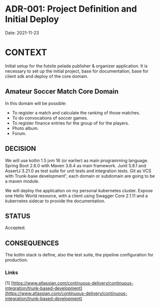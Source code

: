 # ADR-001: Project Definition and Initial Deploy

Date: 2021-11-23

# CONTEXT

Initial setup for the futsite pelada publisher & organizer application. It is necessary to set up the initial project,
base for documentation, base for client sdk and deploy of the core domain.

## Amateur Soccer Match Core Domain

In this domain will be possible:

* To register a match and calculate the ranking of those matches.
* To do convocations of soccer games.
* To register finance entries for the group of for the players.
* Photo album.
* Forum.

## DECISION

We will use kotlin 1.5 jvm 16 (or earlier) as main programming language. Spring Boot 2.6.0 with Maven 3.8.4 as main
framework. Junit 5.8.1 and AssertJ 3.21.0 as test suite for unit tests and integration tests. Git as VCS with Trunk-base
development¹, each domain or subdomain are going to be a maven module.

We will deploy the application on my personal kubernetes cluster. Expose one Hello World resource, with a client using
Swagger Core 2.1.11 and a kubernetes sidecar to provide the documentation.

## STATUS

Accepted.

## CONSEQUENCES

The kotlin stack is define, also the test suite, the pipeline configuration for production.

### Links

[1] [https://www.atlassian.com/continuous-delivery/continuous-integration/trunk-based-development](https://www.atlassian.com/continuous-delivery/continuous-integration/trunk-based-development)